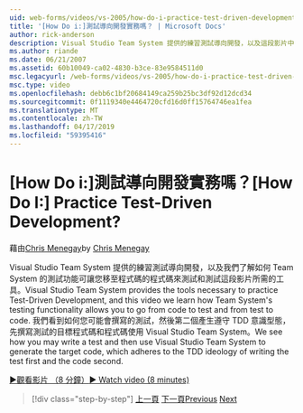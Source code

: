 ```yaml
---
uid: web-forms/videos/vs-2005/how-do-i-practice-test-driven-development
title: '[How Do i:]測試導向開發實務嗎？ | Microsoft Docs'
author: rick-anderson
description: Visual Studio Team System 提供的練習測試導向開發，以及這段影片中我們了解如何 Team System 的測試功能所需的工具...
ms.author: riande
ms.date: 06/21/2007
ms.assetid: 60b10049-ca02-4830-b3ce-83e9584511d0
msc.legacyurl: /web-forms/videos/vs-2005/how-do-i-practice-test-driven-development
msc.type: video
ms.openlocfilehash: debb6c1bf20684149ca259b25bc3df92d12dcd34
ms.sourcegitcommit: 0f1119340e4464720cfd16d0ff15764746ea1fea
ms.translationtype: MT
ms.contentlocale: zh-TW
ms.lasthandoff: 04/17/2019
ms.locfileid: "59395416"
---
```

# <a name="how-do-i-practice-test-driven-development"></a><span data-ttu-id="eead2-104">[How Do i:]測試導向開發實務嗎？</span><span class="sxs-lookup"><span data-stu-id="eead2-104">[How Do I:] Practice Test-Driven Development?</span></span>

<span data-ttu-id="eead2-105">藉由[Chris Menegay](https://twitter.com/CMenegay)</span><span class="sxs-lookup"><span data-stu-id="eead2-105">by [Chris Menegay](https://twitter.com/CMenegay)</span></span>

<span data-ttu-id="eead2-106">Visual Studio Team System 提供的練習測試導向開發，以及我們了解如何 Team System 的測試功能可讓您移至程式碼的程式碼來測試和測試這段影片所需的工具。</span><span class="sxs-lookup"><span data-stu-id="eead2-106">Visual Studio Team System provides the tools necessary to practice Test-Driven Development, and this video we learn how Team System's testing functionality allows you to go from code to test and from test to code.</span></span> <span data-ttu-id="eead2-107">我們看到如何您可能會撰寫的測試，然後第二個產生遵守 TDD 意識型態，先撰寫測試的目標程式碼和程式碼使用 Visual Studio Team System。</span><span class="sxs-lookup"><span data-stu-id="eead2-107">We see how you may write a test and then use Visual Studio Team System to generate the target code, which adheres to the TDD ideology of writing the test first and the code second.</span></span>

[<span data-ttu-id="eead2-108">&#9654;觀看影片 （8 分鐘）</span><span class="sxs-lookup"><span data-stu-id="eead2-108">&#9654; Watch video (8 minutes)</span></span>](https://channel9.msdn.com/Blogs/ASP-NET-Site-Videos/how-do-i-practice-test-driven-development)

> [!div class="step-by-step"]
> <span data-ttu-id="eead2-109">[上一頁](how-do-i-write-code-more-quickly-with-unit-tests.md)
> [下一頁](how-do-i-load-test-a-web-application.md)</span><span class="sxs-lookup"><span data-stu-id="eead2-109">[Previous](how-do-i-write-code-more-quickly-with-unit-tests.md)
[Next](how-do-i-load-test-a-web-application.md)</span></span>
